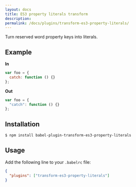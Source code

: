 ```yaml
---
layout: docs
title: ES3 property literals transform
description:
permalink: /docs/plugins/transform-es3-property-literals/
---
```


Turn reserved word property keys into literals.

## Example

**In**

```javascript
var foo = {
  catch: function () {}
};
```

**Out**

```javascript
var foo = {
  "catch": function () {}
};
```

## Installation

```sh
$ npm install babel-plugin-transform-es3-property-literals
```

## Usage

Add the following line to your `.babelrc` file:

```json
{
  "plugins": ["transform-es3-property-literals"]
}
```
